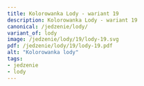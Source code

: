 ```yaml
---
title: Kolorowanka Lody - wariant 19
description: Kolorowanka Lody - wariant 19
canonical: /jedzenie/lody/
variant_of: lody
image: /jedzenie/lody/19/lody-19.svg
pdf: /jedzenie/lody/19/lody-19.pdf
alt: "Kolorowanka lody"
tags:
- jedzenie
- lody
---
```


